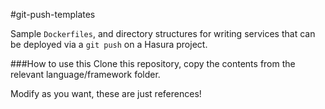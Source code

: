 #git-push-templates

Sample ``Dockerfiles``, and directory structures for writing services
that can be deployed via a ``git push`` on a Hasura project.

###How to use this
Clone this repository, copy the contents from the relevant language/framework folder.

Modify as you want, these are just references!
